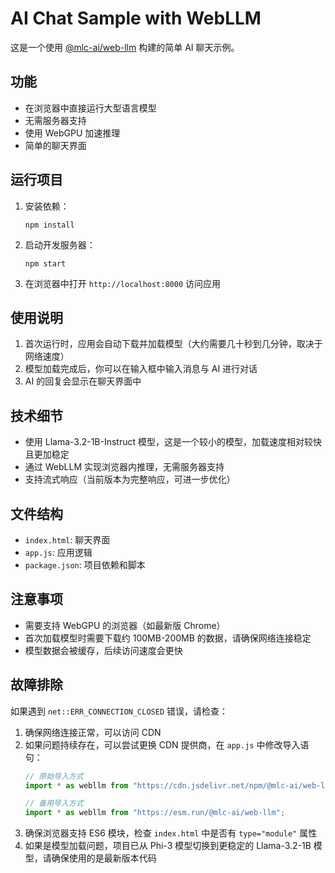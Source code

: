# AI Chat Sample with WebLLM

这是一个使用 [@mlc-ai/web-llm](https://www.npmjs.com/package/@mlc-ai/web-llm) 构建的简单 AI 聊天示例。

## 功能

- 在浏览器中直接运行大型语言模型
- 无需服务器支持
- 使用 WebGPU 加速推理
- 简单的聊天界面

## 运行项目

1. 安装依赖：
   ```
   npm install
   ```

2. 启动开发服务器：
   ```
   npm start
   ```

3. 在浏览器中打开 `http://localhost:8000` 访问应用

## 使用说明

1. 首次运行时，应用会自动下载并加载模型（大约需要几十秒到几分钟，取决于网络速度）
2. 模型加载完成后，你可以在输入框中输入消息与 AI 进行对话
3. AI 的回复会显示在聊天界面中

## 技术细节

- 使用 Llama-3.2-1B-Instruct 模型，这是一个较小的模型，加载速度相对较快且更加稳定
- 通过 WebLLM 实现浏览器内推理，无需服务器支持
- 支持流式响应（当前版本为完整响应，可进一步优化）

## 文件结构

- `index.html`: 聊天界面
- `app.js`: 应用逻辑
- `package.json`: 项目依赖和脚本

## 注意事项

- 需要支持 WebGPU 的浏览器（如最新版 Chrome）
- 首次加载模型时需要下载约 100MB-200MB 的数据，请确保网络连接稳定
- 模型数据会被缓存，后续访问速度会更快

## 故障排除

如果遇到 `net::ERR_CONNECTION_CLOSED` 错误，请检查：

1. 确保网络连接正常，可以访问 CDN
2. 如果问题持续存在，可以尝试更换 CDN 提供商，在 `app.js` 中修改导入语句：
   ```javascript
   // 原始导入方式
   import * as webllm from "https://cdn.jsdelivr.net/npm/@mlc-ai/web-llm@0.2.79/+esm";
   
   // 备用导入方式
   import * as webllm from "https://esm.run/@mlc-ai/web-llm";
   ```
3. 确保浏览器支持 ES6 模块，检查 `index.html` 中是否有 `type="module"` 属性
4. 如果是模型加载问题，项目已从 Phi-3 模型切换到更稳定的 Llama-3.2-1B 模型，请确保使用的是最新版本代码